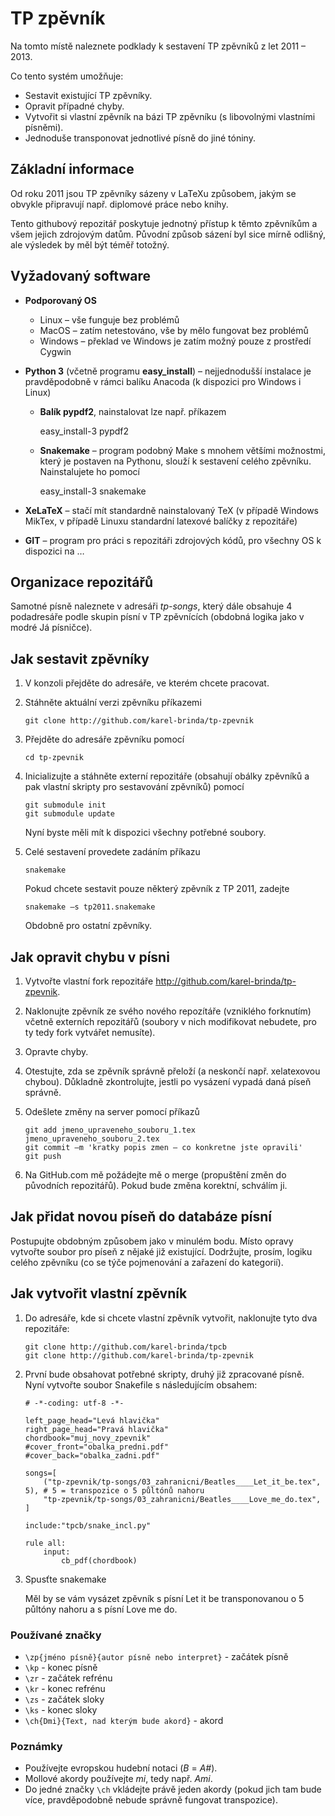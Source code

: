 # TP zpěvník

Na tomto místě naleznete podklady k sestavení TP zpěvníků z let 2011 – 2013.

Co tento systém umožňuje:
*	Sestavit existující TP zpěvníky.
*	Opravit případné chyby.
*	Vytvořit si vlastní zpěvník na bázi TP zpěvníku (s libovolnými vlastními písněmi).
*	Jednoduše transponovat jednotlivé písně do jiné tóniny.

## Základní informace

Od roku 2011 jsou TP zpěvníky sázeny v LaTeXu způsobem, jakým se obvykle připravují např. diplomové práce nebo knihy.

Tento githubový repozitář poskytuje jednotný přístup k těmto zpěvníkům a všem jejich zdrojovým datům. Původní způsob sázení byl sice mírně odlišný, ale výsledek by měl být téměř totožný.

## Vyžadovaný software

* **Podporovaný OS**
	* Linux – vše funguje bez problémů
	* MacOS – zatím netestováno, vše by mělo fungovat bez problémů
	* Windows – překlad ve Windows je zatím možný pouze z prostředí Cygwin
* **Python 3** (včetně programu **easy_install**) – nejjednodušší instalace je pravděpodobně v rámci balíku Anacoda (k dispozici pro Windows i Linux)
	* **Balík pypdf2**, nainstalovat lze např. příkazem

		easy_install-3 pypdf2

	* **Snakemake** – program podobný Make s mnohem většími možnostmi, který je postaven na Pythonu, slouží k sestavení celého zpěvníku. Nainstalujete ho pomocí

		easy_install-3 snakemake

*	**XeLaTeX** – stačí mít standardně nainstalovaný TeX (v případě Windows MikTex, v případě Linuxu standardní latexové balíčky z repozitáře)
*	**GIT** – program pro práci s repozitáři zdrojových kódů, pro všechny OS k dispozici na …

## Organizace repozitářů

Samotné písně naleznete v adresáři *tp-songs*, který dále obsahuje 4 podadresáře podle skupin písní v TP zpěvnících (obdobná logika jako v modré Já písničce).

## Jak sestavit zpěvníky

1.	V konzoli přejděte do adresáře, ve kterém chcete pracovat.
2.	Stáhněte aktuální verzi zpěvníku příkazemi

		git clone http://github.com/karel-brinda/tp-zpevnik

3.	Přejděte do adresáře zpěvníku pomocí
  
		cd tp-zpevnik

4.	Inicializujte a stáhněte externí repozitáře (obsahují obálky zpěvníků a pak vlastní skripty pro sestavování zpěvníků) pomocí

		git submodule init
		git submodule update

	Nyní byste měli mít k dispozici všechny potřebné soubory.

5.	Celé sestavení provedete zadáním příkazu

		snakemake


	Pokud chcete sestavit pouze některý zpěvník z TP 2011, zadejte

		snakemake –s tp2011.snakemake

	Obdobně pro ostatní zpěvníky.

## Jak opravit chybu v písni

1.	Vytvořte vlastní fork repozitáře http://github.com/karel-brinda/tp-zpevnik.
2.	Naklonujte zpěvník ze svého nového repozítáře (vzniklého forknutím) včetně externích repozitářů (soubory v nich modifikovat nebudete, pro ty tedy fork vytvářet nemusíte).
3.	Opravte chyby.
4.	Otestujte, zda se zpěvník správně přeloží (a neskončí např. xelatexovou chybou). Důkladně zkontrolujte, jestli po vysázení vypadá daná píseň správně.
5.	Odešlete změny na server pomocí příkazů

		git add jmeno_upraveneho_souboru_1.tex jmeno_upraveneho_souboru_2.tex
		git commit –m 'kratky popis zmen – co konkretne jste opravili'
		git push

6.	Na GitHub.com mě požádejte mě o merge (propuštění změn do původních repozitářů). Pokud bude změna korektní, schválím ji.

## Jak přidat novou píseň do databáze písní

Postupujte obdobným způsobem jako v minulém bodu. Místo opravy vytvořte soubor pro píseň z nějaké již existující.
Dodržujte, prosím, logiku celého zpěvníku (co se týče pojmenování a zařazení do kategorií).

## Jak vytvořit vlastní zpěvník

1.	Do adresáře, kde si chcete vlastní zpěvník vytvořit, naklonujte tyto dva repozitáře:

		git clone http://github.com/karel-brinda/tpcb
		git clone http://github.com/karel-brinda/tp-zpevnik

2.	První bude obsahovat potřebné skripty, druhý již zpracované písně. Nyní vytvořte soubor Snakefile s následujícím obsahem:

		# -*-coding: utf-8 -*-

		left_page_head="Levá hlavička"
		right_page_head="Pravá hlavička"
		chordbook="muj_novy_zpevnik"
		#cover_front="obalka_predni.pdf"
		#cover_back="obalka_zadni.pdf"
	
		songs=[
			("tp-zpevnik/tp-songs/03_zahranicni/Beatles____Let_it_be.tex", 5), # 5 = transpozice o 5 půltónů nahoru
			"tp-zpevnik/tp-songs/03_zahranicni/Beatles____Love_me_do.tex",
		]

		include:"tpcb/snake_incl.py"

		rule all:
			input:
				cb_pdf(chordbook)
	
3.	Spusťte
		snakemake

	Měl by se vám vysázet zpěvník s písní Let it be transponovanou o 5 půltóny nahoru a s písní Love me do.

### Používané značky

* ```\zp{jméno písně}{autor písně nebo interpret}``` - začátek písně
* ```\kp``` - konec písně
* ```\zr``` - začátek refrénu
* ```\kr``` - konec refrénu
* ```\zs``` - začátek sloky
* ```\ks``` - konec sloky
* ```\ch{Dmi}{Text, nad kterým bude akord}``` - akord

### Poznámky

* Používejte evropskou hudební notaci (*B* = *A#*).
* Mollové akordy používejte *mi*, tedy např. *Ami*.
* Do jedné značky ```\ch``` vkládejte právě jeden akordy (pokud jich tam bude více, pravděpodobně nebude správně fungovat transpozice).

